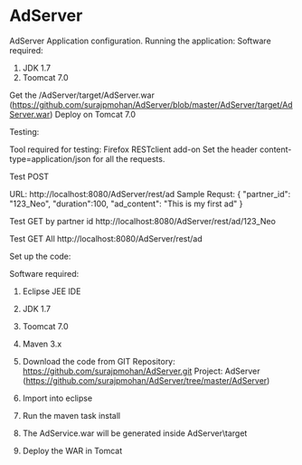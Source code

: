 # AdServer
AdServer Application configuration.
Running the application:
Software required:

1. JDK 1.7
2. Toomcat 7.0

Get the /AdServer/target/AdServer.war
(https://github.com/surajpmohan/AdServer/blob/master/AdServer/target/AdServer.war)
Deploy on Tomcat 7.0


Testing:

Tool required for testing:
Firefox RESTclient add-on
Set the header content-type=application/json for all the requests.

Test POST

URL: http://localhost:8080/AdServer/rest/ad
Sample Requst: 
{
 "partner_id": "123_Neo",
 "duration":100,
 "ad_content": "This is my first ad"
}

Test GET by partner id
http://localhost:8080/AdServer/rest/ad/123_Neo


Test GET All
http://localhost:8080/AdServer/rest/ad

Set up the code:

Software required:
1. Eclipse JEE IDE
2. JDK 1.7
3. Toomcat 7.0
4. Maven 3.x

1. Download the code from GIT
Repository: https://github.com/surajpmohan/AdServer.git
Project: AdServer
(https://github.com/surajpmohan/AdServer/tree/master/AdServer)

2. Import into eclipse

3. Run the maven task install

4. The AdService.war will be generated inside AdServer\target

5. Deploy the WAR in Tomcat

